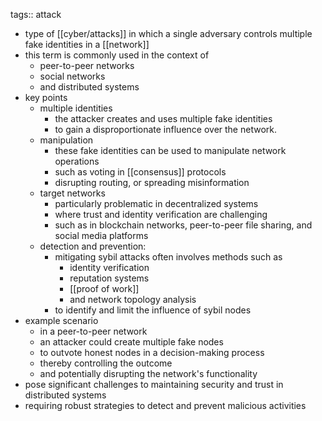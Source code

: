 tags:: attack

- type of [[cyber/attacks]] in which a single adversary controls multiple fake identities in a [[network]]
- this term is commonly used in the context of
	- peer-to-peer networks
	- social networks
	- and distributed systems
- key points
	- multiple identities
		- the attacker creates and uses multiple fake identities
		- to gain a disproportionate influence over the network.
	- manipulation
		- these fake identities can be used to manipulate network operations
		- such as voting in [[consensus]] protocols
		- disrupting routing, or spreading misinformation
	- target networks
		- particularly problematic in decentralized systems
		- where trust and identity verification are challenging
		- such as in blockchain networks, peer-to-peer file sharing, and social media platforms
	- detection and prevention:
		- mitigating sybil attacks often involves methods such as
			- identity verification
			- reputation systems
			- [[proof of work]]
			- and network topology analysis
		- to identify and limit the influence of sybil nodes
- example scenario
	- in a peer-to-peer network
	- an attacker could create multiple fake nodes
	- to outvote honest nodes in a decision-making process
	- thereby controlling the outcome
	- and potentially disrupting the network's functionality
- pose significant challenges to maintaining security and trust in distributed systems
- requiring robust strategies to detect and prevent malicious activities